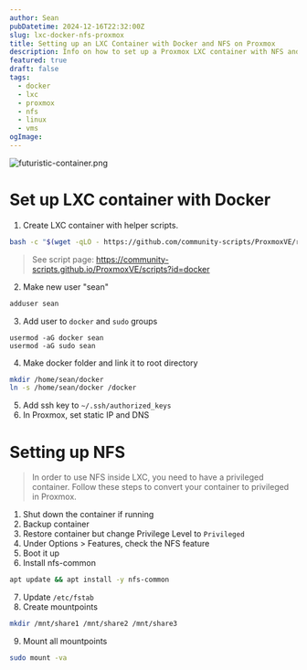 ```yaml
---
author: Sean
pubDatetime: 2024-12-16T22:32:00Z
slug: lxc-docker-nfs-proxmox
title: Setting up an LXC Container with Docker and NFS on Proxmox
description: Info on how to set up a Proxmox LXC container with NFS and Docker ready to go
featured: true
draft: false
tags:
  - docker
  - lxc
  - proxmox
  - nfs
  - linux
  - vms
ogImage:
---
```


![futuristic-container.png](@assets/blog/futuristic-container.png)
# Set up LXC container with Docker
1. Create LXC container with helper scripts.
```bash
bash -c "$(wget -qLO - https://github.com/community-scripts/ProxmoxVE/raw/main/ct/docker.sh)"
```
>See script page: https://community-scripts.github.io/ProxmoxVE/scripts?id=docker
2. Make new user "sean"
```bash
adduser sean
```
3. Add user to `docker` and `sudo` groups
```shell
usermod -aG docker sean
usermod -aG sudo sean
```
4. Make docker folder and link it to root directory 
```bash
mkdir /home/sean/docker
ln -s /home/sean/docker /docker
```
5. Add ssh key to `~/.ssh/authorized_keys`
6. In Proxmox, set static IP and DNS
# Setting up NFS
>In order to use NFS inside LXC, you need to have a privileged container. Follow these steps to convert your container to privileged in Proxmox.
1. Shut down the container if running
2. Backup container
3. Restore container but change Privilege Level to `Privileged`
4. Under Options > Features, check the NFS feature
5. Boot it up
6. Install nfs-common
```bash
apt update && apt install -y nfs-common
```
7. Update `/etc/fstab`
8. Create mountpoints
```bash
mkdir /mnt/share1 /mnt/share2 /mnt/share3
```
9. Mount all mountpoints
```bash
sudo mount -va
```